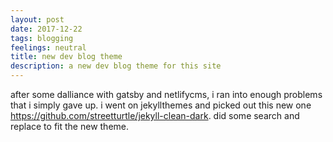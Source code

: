 ```yaml
---
layout: post
date: 2017-12-22
tags: blogging
feelings: neutral
title: new dev blog theme
description: a new dev blog theme for this site
---
```


after some dalliance with gatsby and netlifycms, i ran into enough problems that i simply gave up. i went on jekyllthemes and picked out this new one https://github.com/streetturtle/jekyll-clean-dark. did some search and replace to fit the new theme.
